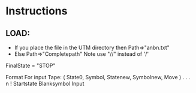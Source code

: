 # Instructions

## LOAD:
* If you place the file in the UTM directory then Path=>"anbn.txt"
* Else Path=>"Completepath" Note use "//" instead of '/'

FinalState = "STOP"	

Format For input Tape:
( State0, Symbol, Statenew, Symbolnew, Move )
		.
		.
		.
		n
!
Startstate
Blanksymbol
Input
